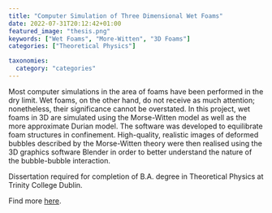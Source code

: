 ```yaml
---
title: "Computer Simulation of Three Dimensional Wet Foams"
date: 2022-07-31T20:12:42+01:00
featured_image: "thesis.png"
keywords: ["Wet Foams", "More-Witten", "3D Foams"]
categories: ["Theoretical Physics"]

taxonomies:
  category: "categories"
---
```


Most computer simulations in the area of foams have been performed in the dry limit. Wet foams, on the other hand, do not receive as much attention; nonetheless, their significance cannot be overstated. In this project, wet foams in 3D are simulated using the Morse-Witten model as well as the more approximate Durian model. The software was developed to equilibrate foam structures in confinement. High-quality, realistic images of deformed bubbles described by the Morse-Witten theory were then realised using the 3D graphics software Blender in order to better understand the nature of the bubble-bubble interaction.

Dissertation required for completion of B.A. degree in Theoretical Physics at Trinity College Dublin.

Find more <a href="https://github.com/prymeka/computer-simulation-of-foams" target="_blank">here</a>.

